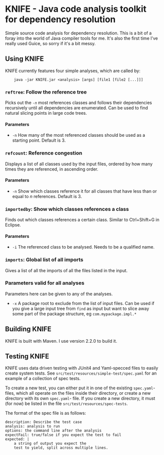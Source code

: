 KNIFE - Java code analysis toolkit for dependency resolution
=================================================================================================
Simple source code analysis for dependency resolution. This is a bit of a foray into the world of
Java compiler tools for me. It's also the first time I've really used Guice, so sorry if it's a
bit messy.

Using KNIFE
-------------------------------------------------------------------------------------------------
KNIFE currently features four simple analyses, which are called by:

        java -jar KNIFE.jar <analysis> [args] [file1 [file2 [...]]]

### `reftree`: Follow the reference tree
Picks out the _`-n`_ most references classes and follows their dependencies recursively until
all dependencies are enumerated. Can be used to find natural slicing points in large code trees.

#### Parameters
 * `-n` How many of the most referenced classes should be used as a starting point.
  Default is 3. 

### `refcount`: Reference congestion
Displays a list of all classes used by the input files, ordered by how many times they are 
referenced, in ascending order.

#### Parameters
 * `-n` Show which classes reference it for all classes that have less than or equal to
   _n_ references. Default is 3.
    
### `importedby`: Show which classes references a class
Finds out which classes references a certain class. Similar to Ctrl+Shift+G in Eclipse.

#### Parameters
 * `-i` The referenced class to be analysed. Needs to be a qualified name.

### `imports`: Global list of all imports
Gives a list of all the imports of all the files listed in the input.

### Parameters valid for all analyses
Parameters here can be given to any of the analyses.

 * `-x` A package root to exclude from the list of input files. Can be used if you give a
  large input tree from `find` as input but want to slice away some part of the package
  structure, eg `com.mypackage.impl.*`

Building KNIFE
--------------
KNIFE is built with Maven. I use version 2.2.0 to build it.

Testing KNIFE
-------------
KNIFE uses data driven testing with JUnit4 and Yaml-specced files to easily create system tests.
See `src/test/resources/simple-test/spec.yaml` for an example of a collection of spec tests.

To create a new test, you can either put it in one of the existing `spec.yaml`-files, which all
operate on the files inside their directory, or create a new directory with its own `spec.yaml`-
file. If you create a new directory, it must (for now) be listed in the file 
`src/test/resources/spec-tests`.

The format of the spec file is as follows:

    description: Describe the test case
    analysis: analysis to run
    options: the command line after the analysis
    expectFail: true/false if you expect the test to fail
    expected: |
        a string of output you expect the
        test to yield, split across multiple lines.
        

